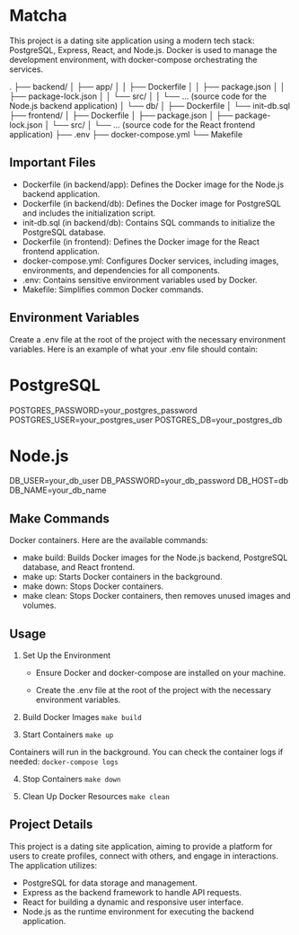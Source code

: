 # Matcha

This project is a dating site application using a modern tech stack: PostgreSQL, Express, React, and Node.js. Docker is used to manage the development environment, with docker-compose orchestrating the services.

.
├── backend/
│   ├── app/
│   │   ├── Dockerfile
│   │   ├── package.json
│   │   ├── package-lock.json
│   │   └── src/
│   │       └── ... (source code for the Node.js backend application)
│   └── db/
│       ├── Dockerfile
│       └── init-db.sql
├── frontend/
│   ├── Dockerfile
│   ├── package.json
│   ├── package-lock.json
│   └── src/
│       └── ... (source code for the React frontend application)
├── .env
├── docker-compose.yml
└── Makefile


## Important Files
- Dockerfile (in backend/app): Defines the Docker image for the Node.js backend application.
- Dockerfile (in backend/db): Defines the Docker image for PostgreSQL and includes the initialization script.
- init-db.sql (in backend/db): Contains SQL commands to initialize the PostgreSQL database.
- Dockerfile (in frontend): Defines the Docker image for the React frontend application.
- docker-compose.yml: Configures Docker services, including images, environments, and dependencies for all components.
- .env: Contains sensitive environment variables used by Docker.
- Makefile: Simplifies common Docker commands.

## Environment Variables

Create a .env file at the root of the project with the necessary environment variables. Here is an example of what your .env file should contain:

# PostgreSQL
POSTGRES_PASSWORD=your_postgres_password
POSTGRES_USER=your_postgres_user
POSTGRES_DB=your_postgres_db

# Node.js
DB_USER=your_db_user
DB_PASSWORD=your_db_password
DB_HOST=db
DB_NAME=your_db_name

## Make Commands

Docker containers. Here are the available commands:

- make build: Builds Docker images for the Node.js backend, PostgreSQL database, and React frontend.
- make up: Starts Docker containers in the background.
- make down: Stops Docker containers.
- make clean: Stops Docker containers, then removes unused images and volumes.

## Usage

1. Set Up the Environment
    - Ensure Docker and docker-compose are installed on your machine.

    - Create the .env file at the root of the project with the necessary environment variables.

2. Build Docker Images
```make build```

3. Start Containers
```make up```

Containers will run in the background. You can check the container logs if needed:
```docker-compose logs```

4. Stop Containers
```make down```

5. Clean Up Docker Resources
```make clean```


## Project Details
This project is a dating site application, aiming to provide a platform for users to create profiles, connect with others, and engage in interactions. The application utilizes:

- PostgreSQL for data storage and management.
- Express as the backend framework to handle API requests.
- React for building a dynamic and responsive user interface.
- Node.js as the runtime environment for executing the backend application.
